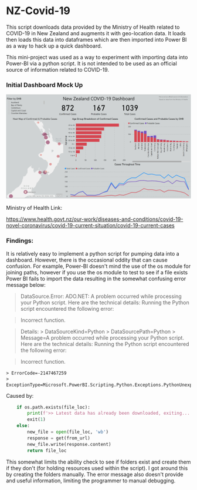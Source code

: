 # NZ-Covid-19

This script downloads data provided by the Ministry of Health related to COVID-19 in New Zealand and augments
it with geo-location data. It loads then loads this data into dataframes which are then imported into Power BI
as a way to hack up a quick dashboard.

This mini-project was used as a way to experiment with importing data into Power-BI via a python script. It is not
intended to be used as an official source of information related to COVID-19.


### Initial Dashboard Mock Up

![Dashboard Example](https://github.com/HarrisonEllerm/NZ-Covid-19/blob/master/Dashboard_Ex.PNG?raw=True)

Ministry of Health Link:

https://www.health.govt.nz/our-work/diseases-and-conditions/covid-19-novel-coronavirus/covid-19-current-situation/covid-19-current-cases

### Findings:

It is relatively easy to implement a python script for pumping data into a dashboard. However, there is the occasional
oddity that can cause confusion. For example, Power-BI doesn't mind the use of the os module for joining paths, however
if you use the os module to test to see if a file exists Power BI fails to import the data resulting in the somewhat
confusing error message below:

> DataSource.Error: ADO.NET: A problem occurred while processing your Python script.
> Here are the technical details:
> Running the Python script encountered the following error:

> Incorrect function.


> Details:
    > DataSourceKind=Python
    > DataSourcePath=Python
    > Message=A problem occurred while processing your Python script.
> Here are the technical details:
> Running the Python script encountered the following error:

> Incorrect function.


    > ErrorCode=-2147467259
    > ExceptionType=Microsoft.PowerBI.Scripting.Python.Exceptions.PythonUnexpectedException

Caused by:
```python
    if os.path.exists(file_loc):
        print(f'>> Latest data has already been downloaded, exiting...')
        exit(1)
    else:
        new_file = open(file_loc, 'wb')
        response = get(from_url)
        new_file.write(response.content)
        return file_loc
```
This somewhat limits the ability check to see if folders exist and create them if they don't (for holding resources
used within the script). I got around this by creating the folders manually. The error message also doesn't provide
and useful information, limiting the programmer to manual debugging.